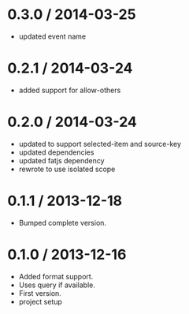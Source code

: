 
0.3.0 / 2014-03-25 
==================

  * updated event name

0.2.1 / 2014-03-24 
==================

  * added support for allow-others

0.2.0 / 2014-03-24 
==================

  * updated to support selected-item and source-key
  * updated dependencies
  * updated fatjs dependency
  * rewrote to use isolated scope

0.1.1 / 2013-12-18 
==================

 * Bumped complete version.

0.1.0 / 2013-12-16 
==================

 * Added format support.
 * Uses query if available.
 * First version.
 * project setup
